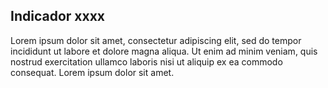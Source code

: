 ## Indicador xxxx

  Lorem ipsum dolor sit amet, consectetur adipiscing elit, sed do tempor incididunt ut labore et dolore magna aliqua. Ut enim ad minim veniam, quis nostrud exercitation ullamco laboris nisi ut aliquip ex ea commodo consequat. Lorem ipsum dolor sit amet.
